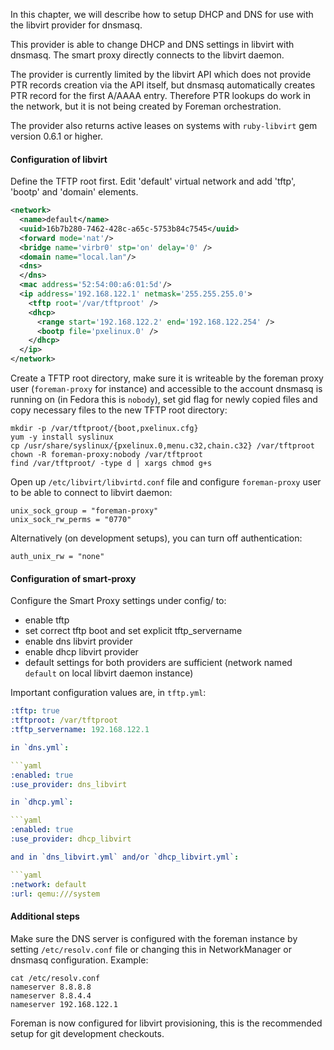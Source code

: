 In this chapter, we will describe how to setup DHCP and DNS for use with the
libvirt provider for dnsmasq.

This provider is able to change DHCP and DNS settings in libvirt with dnsmasq.
The smart proxy directly connects to the libvirt daemon.


The provider is currently limited by the libvirt API which does not provide
PTR records creation via the API itself, but dnsmasq automatically creates PTR
record for the first A/AAAA entry. Therefore PTR lookups do work in the
network, but it is not being created by Foreman orchestration.

The provider also returns active leases on systems with `ruby-libvirt` gem
version 0.6.1 or higher.

#### Configuration of libvirt

Define the TFTP root first. Edit 'default' virtual network and add 'tftp', 'bootp'
and 'domain' elements.

```xml
<network>
  <name>default</name>
  <uuid>16b7b280-7462-428c-a65c-5753b84c7545</uuid>
  <forward mode='nat'/>
  <bridge name='virbr0' stp='on' delay='0' />
  <domain name="local.lan"/>
  <dns>
  </dns>
  <mac address='52:54:00:a6:01:5d'/>
  <ip address='192.168.122.1' netmask='255.255.255.0'>
    <tftp root='/var/tftproot' />
    <dhcp>
      <range start='192.168.122.2' end='192.168.122.254' />
      <bootp file='pxelinux.0' />
    </dhcp>
  </ip>
</network>
```

Create a TFTP root directory, make sure it is writeable by the foreman proxy
user (`foreman-proxy` for instance) and accessible to the account
dnsmasq is running on (in Fedora this is `nobody`), set gid flag for newly
copied files and copy necessary files to the new TFTP root directory:

    mkdir -p /var/tftproot/{boot,pxelinux.cfg}
    yum -y install syslinux
    cp /usr/share/syslinux/{pxelinux.0,menu.c32,chain.c32} /var/tftproot
    chown -R foreman-proxy:nobody /var/tftproot
    find /var/tftproot/ -type d | xargs chmod g+s

Open up `/etc/libvirt/libvirtd.conf` file and configure `foreman-proxy` user
to be able to connect to libvirt daemon:

    unix_sock_group = "foreman-proxy"
    unix_sock_rw_perms = "0770"

Alternatively (on development setups), you can turn off authentication:

    auth_unix_rw = "none"

#### Configuration of smart-proxy

Configure the Smart Proxy settings under config/ to:

* enable tftp
* set correct tftp boot and set explicit tftp\_servername
* enable dns libvirt provider
* enable dhcp libvirt provider
* default settings for both providers are sufficient (network named `default`
  on local libvirt daemon instance)

Important configuration values are, in `tftp.yml`:

```yaml
:tftp: true
:tftproot: /var/tftproot
:tftp_servername: 192.168.122.1

in `dns.yml`:

```yaml
:enabled: true
:use_provider: dns_libvirt

in `dhcp.yml`:

```yaml
:enabled: true
:use_provider: dhcp_libvirt

and in `dns_libvirt.yml` and/or `dhcp_libvirt.yml`:

```yaml
:network: default
:url: qemu:///system
```

#### Additional steps

Make sure the DNS server is configured with the foreman instance by setting
`/etc/resolv.conf` file or changing this in NetworkManager or dnsmasq
configuration. Example:

    cat /etc/resolv.conf
    nameserver 8.8.8.8
    nameserver 8.8.4.4
    nameserver 192.168.122.1

Foreman is now configured for libvirt provisioning, this is the recommended
setup for git development checkouts.
